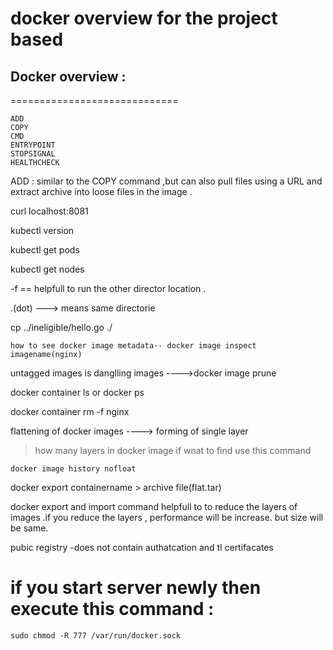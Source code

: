 # docker overview for the project based

## Docker overview :
=============================
```
ADD 
COPY 
CMD 
ENTRYPOINT 
STOPSIGNAL
HEALTHCHECK
```


ADD : similar to the COPY command ,but can also pull files using a URL and extract archive into 
      loose files in the image .
	  
	  
curl localhost:8081

kubectl version

kubectl get pods

kubectl get nodes

-f == helpfull to run the other director location .

.(dot) ---> means same directorie

cp ../ineligible/hello.go ./

```
how to see docker image metadata-- docker image inspect imagename(nginx)
```


untagged images is  danglling images ---->docker image prune 

docker container ls or docker ps

docker container rm -f nginx


flattening of docker images ---->  forming of single layer

> how many layers in docker image if wnat to find use this command

```
docker image history nofloat  
```     


docker export containername  > archive file(flat.tar)

docker export and import command helpfull to to reduce the layers of images .if you reduce the layers , performance will be increase.
but size will be same.


pubic registry -does not contain authatcation and tl certifacates 


# if you start server newly then execute this command :

  ``` 
  sudo chmod -R 777 /var/run/docker.sock
  
  ```



